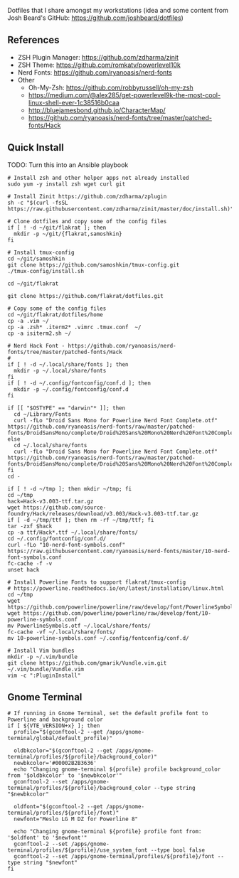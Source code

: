 Dotfiles that I share amongst my workstations (idea and some content from Josh Beard's GitHub: https://github.com/joshbeard/dotfiles)

## References
  - ZSH Plugin Manager: https://github.com/zdharma/zinit
  - ZSH Theme: https://github.com/romkatv/powerlevel10k
  - Nerd Fonts: https://github.com/ryanoasis/nerd-fonts
  - Other
    - Oh-My-Zsh: https://github.com/robbyrussell/oh-my-zsh
    - https://medium.com/@alex285/get-powerlevel9k-the-most-cool-linux-shell-ever-1c38516b0caa
    - http://bluejamesbond.github.io/CharacterMap/
    - https://github.com/ryanoasis/nerd-fonts/tree/master/patched-fonts/Hack

## Quick Install
TODO: Turn this into an Ansible playbook

```shell
# Install zsh and other helper apps not already installed
sudo yum -y install zsh wget curl git

# Install Zinit https://github.com/zdharma/zplugin
sh -c "$(curl -fsSL https://raw.githubusercontent.com/zdharma/zinit/master/doc/install.sh)"

# Clone dotfiles and copy some of the config files
if [ ! -d ~/git/flakrat ]; then
  mkdir -p ~/git/{flakrat,samoshkin}
fi

# Install tmux-config
cd ~/git/samoshkin
git clone https://github.com/samoshkin/tmux-config.git
./tmux-config/install.sh

cd ~/git/flakrat

git clone https://github.com/flakrat/dotfiles.git

# Copy some of the config files
cd ~/git/flakrat/dotfiles/home
cp -a .vim ~/
cp -a .zsh* .iterm2* .vimrc .tmux.conf  ~/
cp -a isiterm2.sh ~/

# Nerd Hack Font - https://github.com/ryanoasis/nerd-fonts/tree/master/patched-fonts/Hack
#
if [ ! -d ~/.local/share/fonts ]; then
  mkdir -p ~/.local/share/fonts
fi
if [ ! -d ~/.config/fontconfig/conf.d ]; then
  mkdir -p ~/.config/fontconfig/conf.d
fi

if [[ "$OSTYPE" == "darwin"* ]]; then
  cd ~/Library/Fonts
  curl -fLo "Droid Sans Mono for Powerline Nerd Font Complete.otf" https://github.com/ryanoasis/nerd-fonts/raw/master/patched-fonts/DroidSansMono/complete/Droid%20Sans%20Mono%20Nerd%20Font%20Complete.otf
else
  cd ~/.local/share/fonts
  curl -fLo "Droid Sans Mono for Powerline Nerd Font Complete.otf" https://github.com/ryanoasis/nerd-fonts/raw/master/patched-fonts/DroidSansMono/complete/Droid%20Sans%20Mono%20Nerd%20Font%20Complete.otf
fi
cd -

if [ ! -d ~/tmp ]; then mkdir ~/tmp; fi
cd ~/tmp
hack=Hack-v3.003-ttf.tar.gz
wget https://github.com/source-foundry/Hack/releases/download/v3.003/Hack-v3.003-ttf.tar.gz
if [ -d ~/tmp/ttf ]; then rm -rf ~/tmp/ttf; fi
tar -zxf $hack
cp -a ttf/Hack*.ttf ~/.local/share/fonts/
cd ~/.config/fontconfig/conf.d/
curl -fLo "10-nerd-font-symbols.conf" https://raw.githubusercontent.com/ryanoasis/nerd-fonts/master/10-nerd-font-symbols.conf
fc-cache -f -v
unset hack

# Install Powerline Fonts to support flakrat/tmux-config
# https://powerline.readthedocs.io/en/latest/installation/linux.html
cd ~/tmp
wget https://github.com/powerline/powerline/raw/develop/font/PowerlineSymbols.otf
wget https://github.com/powerline/powerline/raw/develop/font/10-powerline-symbols.conf
mv PowerlineSymbols.otf ~/.local/share/fonts/
fc-cache -vf ~/.local/share/fonts/
mv 10-powerline-symbols.conf ~/.config/fontconfig/conf.d/

# Install Vim bundles
mkdir -p ~/.vim/bundle
git clone https://github.com/gmarik/Vundle.vim.git ~/.vim/bundle/Vundle.vim
vim -c ":PluginInstall"
```

## Gnome Terminal
```shell
# If running in Gnome Terminal, set the default profile font to Powerline and background color
if [ ${VTE_VERSION+x} ]; then
  profile="$(gconftool-2 --get /apps/gnome-terminal/global/default_profile)"

  oldbkcolor="$(gconftool-2 --get /apps/gnome-terminal/profiles/${profile}/background_color)"
  newbkcolor='#00002B2B3636'
  echo "Changing gnome-terminal ${profile} profile background_color from '$oldbkcolor' to '$newbkcolor'"
  gconftool-2 --set /apps/gnome-terminal/profiles/${profile}/background_color --type string "$newbkcolor"

  oldfont="$(gconftool-2 --get /apps/gnome-terminal/profiles/${profile}/font)"
  newfont="Meslo LG M DZ for Powerline 8"

  echo "Changing gnome-terminal ${profile} profile font from: '$oldfont' to '$newfont'"
  gconftool-2 --set /apps/gnome-terminal/profiles/${profile}/use_system_font --type bool false
  gconftool-2 --set /apps/gnome-terminal/profiles/${profile}/font --type string "$newfont"
fi
```
